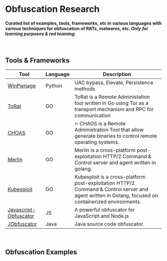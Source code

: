 # Obfuscation Research 
#### Curated list of examples, tools, frameworks, etc in various languages with various techniques for obfuscation of RATs, malwares, etc. *Only for learning purposes & red teaming.*

<br>
<!-- <details> -->

<!-- <summary> Tools & Frameworks </summary> -->
## Tools & Frameworks
Tool | Language | Description
-|-|-
[WinPwnage](https://github.com/rootm0s/WinPwnage) | Python | UAC bypass, Elevate, Persistence methods
[ToRat](https://github.com/lu4p/ToRat) | GO | ToRat is a Remote Administation tool written in Go using Tor as a transport mechanism and RPC for communication
[CHOAS](https://github.com/tiagorlampert/CHAOS) | GO | 🔥 CHAOS is a Remote Administration Tool that allow generate binaries to control remote operating systems.
[Merlin](https://github.com/Ne0nd0g/merlin) | GO | Merlin is a cross-platform post-exploitation HTTP/2 Command & Control server and agent written in golang.
[Kubesploit](https://github.com/cyberark/kubesploit) | GO | Kubesploit is a cross-platform post-exploitation HTTP/2 Command & Control server and agent written in Golang, focused on containerized environments.
[Javascript-Obfuscator](https://github.com/cipheras/javascript-obfuscator) |  JS | A powerful obfuscator for JavaScript and Node.js 
[JObfuscator](https://github.com/PELock/JObfuscator-Python) |  Java | Java source code obfuscator. 

<!-- </details> -->
<br>

## Obfuscation Examples
